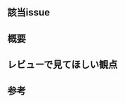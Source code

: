 ## 該当issue
<!-- ここにpull requestと対応するissueのリンクを書く -->

## 概要
<!-- ここにpull requestの概要(やったこと)を書く -->

## レビューで見てほしい観点
<!-- ここにpull requestで重視してレビューしてほしい箇所を書く -->

## 参考
<!-- 参考リンクをここに貼る -->